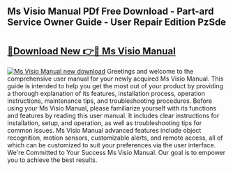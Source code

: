 ## Ms Visio Manual PDf Free Download - Part-ard Service Owner Guide - User Repair Edition PzSde

# <h2><a href="http://cf23559.oget.top/?id=Ms+Visio+Manual">🔗Download New 👉🔴 Ms Visio Manual</a></h2>

[![Ms Visio Manual new download](https://i.imgur.com/5g1atiW.png)](http://cf23559.oget.top/?id=Ms+Visio+Manual)
Greetings and welcome to the comprehensive user manual for your newly acquired Ms Visio Manual. This guide is intended to help you get the most out of your product by providing a thorough explanation of its features, installation process, operation instructions, maintenance tips, and troubleshooting procedures. Before using your Ms Visio Manual, please familiarize yourself with its functions and features by reading this user manual. It includes clear instructions for installation, setup, and operation, as well as troubleshooting tips for common issues. Ms Visio Manual advanced features include object recognition, motion sensors, customizable alerts, and remote access, all of which can be customized to suit your preferences via the user interface. We're Committed to Your Success Ms Visio Manual. Our goal is to empower you to achieve the best results.
